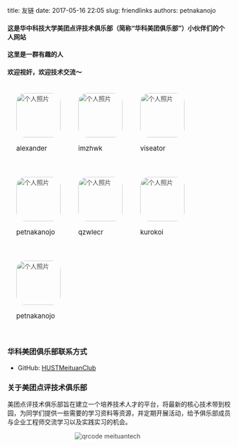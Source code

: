 title: 友链
date: 2017-05-16 22:05
slug: friendlinks
authors: petnakanojo


#### 这是**华中科技大学**美团点评技术俱乐部（简称“华科美团俱乐部”）小伙伴们的个人网站

#### 这里是一群有趣的人

#### 欢迎视奸，欢迎技术交流～




<style>
img {
opacity:0.8;
transition: all ease 0.5s;
}
img:hover {
opacity:1.0;

}
div.perpic:hover {
cursor:pointer;
}
div.perpic:hover p{
color:green;
}
div.perpic p {
font-size: 15px;
}
div.perpic {
padding:20px;
}

</style>
<body>
<div class="personbar" style="display: flex;flex-wrap: wrap;justify-content: flex-start;">
<div class="perpic">
<a href="http://www.alexandertang.cn" style="display: inline;"><img src="/images/avatar/alexanderinhustpic.jpg" style="width: 100px;height: 100px;border-radius: 20px;"alt="个人照片"></a><p>alexander<p>
</div>
<div class="perpic">
<a href="http://www.imzhwk.com" style="display: inline;"><img src="/images/avatar/imzhwkpic.jpg" style="width: 100px;height: 100px;border-radius: 20px;"alt="个人照片"></a><p>imzhwk<p>
</div>
<div class="perpic">
<a href="http://www.viseator.com" style="display: inline;"><img src="/images/avatar/viseatorpic.jpg" style="width: 100px;height: 100px;border-radius: 20px;"alt="个人照片"></a><p>viseator<p>
</div>
<div class="perpic">
<a href="http://www.petnakanojo.com" style="display: inline;"><img src="/images/avatar/petnakanojopic.jpg" style="width: 100px;height: 100px;border-radius: 20px;"alt="个人照片"></a><p>petnakanojo<p>
</div>
<div class="perpic">
<a href="http://qzwlecr.github.io" style="display: inline;"><img src="/images/avatar/qzwlecrpic.jpg" style="width: 100px;height: 100px;border-radius: 20px;"alt="个人照片"></a><p>qzwlecr<p>
</div>
<div class="perpic">
<a href="http://www.kurokoi.moe" style="display: inline;"><img src="/images/avatar/korokoipic.jpg" style="width: 100px;height: 100px;border-radius: 20px;"alt="个人照片"></a><p>kurokoi<p>
</div>
<div class="perpic">
<a href="http://blog.duskdragon.com" style="display: inline;"><img src="/images/avatar/duskdragonpic.jpg" style="width: 100px;height: 100px;border-radius: 20px;"alt="个人照片"></a><p>petnakanojo<p>
</div>
</div>

### 华科美团俱乐部联系方式
* GitHub: [HUSTMeituanClub](https://github.com/HUSTMeituanClub)

### 关于美团点评技术俱乐部
美团点评技术俱乐部旨在建立一个培养技术人才的平台，将最新的核心技术带到校园，为同学们提供一些需要的学习资料等资源，并定期开展活动，给予俱乐部成员与企业工程师交流学习以及实践实习的机会。

<div style="margin:0 auto;width:200px;height:200px;">
<img alt='qrcode meituantech' src='/images/qrcode_meituantech.jpg'></img>
</div>
